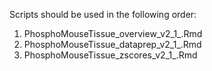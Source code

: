 Scripts should be used in the following order:

1. PhosphoMouseTissue_overview_v2_1_.Rmd
2. PhosphoMouseTissue_dataprep_v2_1_.Rmd
3. PhosphoMouseTissue_zscores_v2_1_.Rmd

